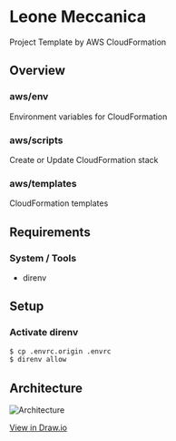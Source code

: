 # Leone Meccanica

Project Template by AWS CloudFormation

## Overview

### aws/env

Environment variables for CloudFormation

### aws/scripts

Create or Update CloudFormation stack

### aws/templates

CloudFormation templates

## Requirements

### System / Tools

- direnv

## Setup

### Activate direnv

```sh
$ cp .envrc.origin .envrc
$ direnv allow
```

## Architecture

![Architecture](https://user-images.githubusercontent.com/9291848/164379338-a8098d54-8e71-42d0-abc4-e7986b9d5625.svg)

[View in Draw.io](https://drive.google.com/file/d/1wIxoXfvHz8kJflkpCXAxTNj-6aocczQl/view?usp=sharing)
